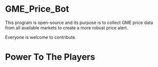 # GME_Price_Bot

This program is open-source and its purpose is to collect GME price data from all available markets to create a more robust price alert.

Everyone is welcome to contribute.

# Power To The Players
